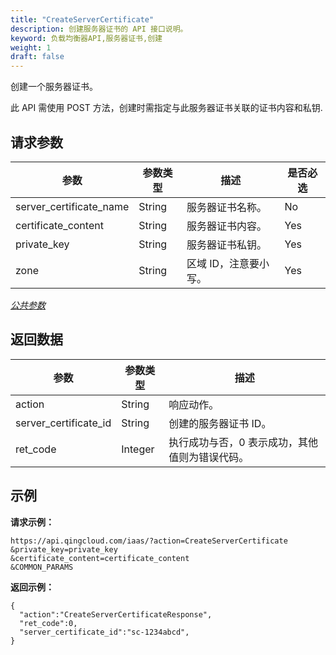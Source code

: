 ```yaml
---
title: "CreateServerCertificate"
description: 创建服务器证书的 API 接口说明。
keyword: 负载均衡器API,服务器证书,创建
weight: 1
draft: false
---
```


创建一个服务器证书。

此 API 需使用 POST 方法，创建时需指定与此服务器证书关联的证书内容和私钥.

## 请求参数

| 参数 | 参数类型 | 描述 | 是否必选 |
| --- | --- | --- | --- |
| server_certificate_name | String | 服务器证书名称。 | No |
| certificate_content | String | 服务器证书内容。 | Yes |
| private_key | String | 服务器证书私钥。 | Yes |
| zone | String | 区域 ID，注意要小写。 | Yes |

[_公共参数_](../../gei_api/parameters/)

## 返回数据

| 参数 | 参数类型 | 描述 |
| --- | --- | --- |
| action | String | 响应动作。 |
| server_certificate_id | String | 创建的服务器证书 ID。 |
| ret_code | Integer | 执行成功与否，0 表示成功，其他值则为错误代码。 |

## 示例

**请求示例：**

```
https://api.qingcloud.com/iaas/?action=CreateServerCertificate
&private_key=private_key
&certificate_content=certificate_content
&COMMON_PARAMS
```

**返回示例：**

```
{
  "action":"CreateServerCertificateResponse",
  "ret_code":0,
  "server_certificate_id":"sc-1234abcd",
}
```
